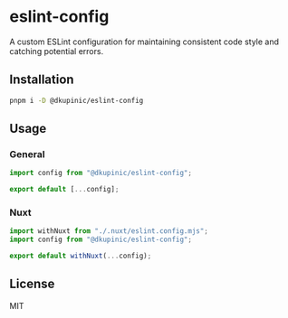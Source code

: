 # eslint-config

A custom ESLint configuration for maintaining consistent code style and catching potential errors.

## Installation

```bash
pnpm i -D @dkupinic/eslint-config
```

## Usage

### General

```javascript
import config from "@dkupinic/eslint-config";

export default [...config];
```

### Nuxt

```javascript
import withNuxt from "./.nuxt/eslint.config.mjs";
import config from "@dkupinic/eslint-config";

export default withNuxt(...config);
```

## License

MIT

